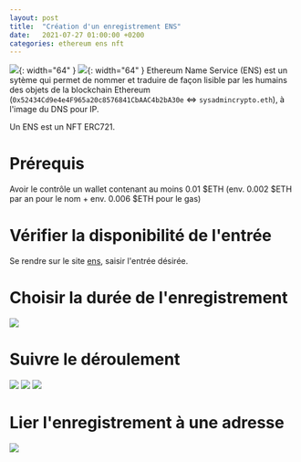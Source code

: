 ```yaml
---
layout: post
title:  "Création d'un enregistrement ENS"
date:   2021-07-27 01:00:00 +0200
categories: ethereum ens nft
---
```


![]({{site.baseurl}}/assets/img/logot_ens.svg){: width="64" }
![]({{site.baseurl}}/assets/img/logo_ens.svg){: width="64" }
Ethereum Name Service (ENS) est un sytème qui permet de nommer et traduire de façon lisible par les humains des objets de la blockchain Ethereum (`0x52434Cd9e4e4F965a20c8576841CbAAC4b2bA30e` <=> `sysadmincrypto.eth`), à l'image du DNS pour IP.

Un ENS est un NFT ERC721.

# Prérequis 
Avoir le contrôle un wallet contenant au moins 0.01 $ETH (env. 0.002 $ETH par an pour le nom + env. 0.006 $ETH pour le gas)

# Vérifier la disponibilité de l'entrée
Se rendre sur le site [ens](https://app.ens.domains/), saisir l'entrée désirée.

# Choisir la durée de l'enregistrement
![]({{site.baseurl}}/assets/img/ens-sysadmincrypto1.png)
# Suivre le déroulement
![]({{site.baseurl}}/assets/img/ens-sysadmincrypto2.png)
![]({{site.baseurl}}/assets/img/ens-sysadmincrypto3.png)
![]({{site.baseurl}}/assets/img/ens-sysadmincrypto4.png)

# Lier l'enregistrement à une adresse
![]({{site.baseurl}}/assets/img/ens-set_reverse_record.png)

